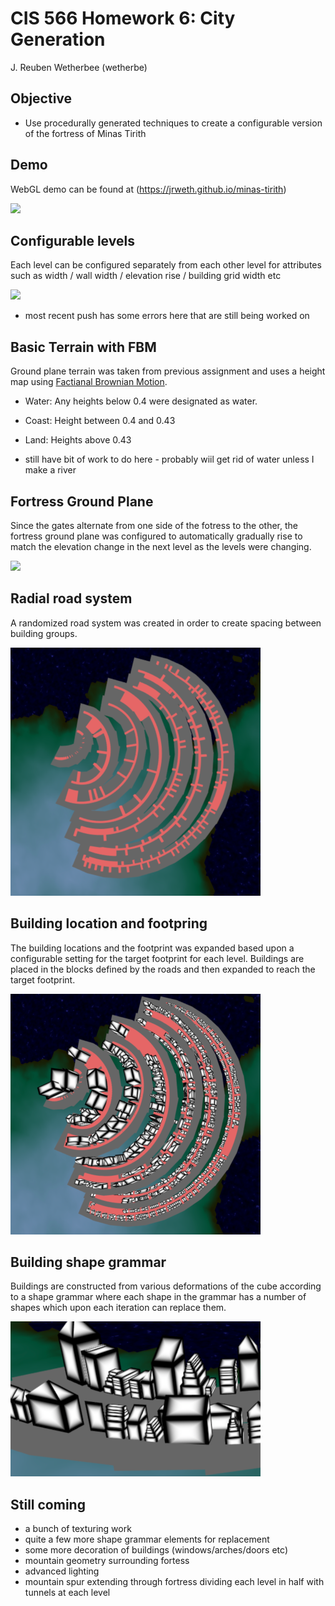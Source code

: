 # CIS 566 Homework 6: City Generation
J. Reuben Wetherbee (wetherbe)
## Objective
- Use procedurally generated techniques to create a configurable version of the fortress of Minas Tirith

## Demo
WebGL demo can be found at (https://jrweth.github.io/minas-tirith)

![](img/white-city.png)


## Configurable levels
Each level can be configured separately from each other level for attributes such as width / wall width / elevation rise / building grid width etc

![](img/configuration.png)

- most recent push has some errors here that are still being worked on 

## Basic Terrain with FBM 

Ground plane terrain was taken from previous assignment and uses a height map using [Factianal Brownian Motion](https://en.wikipedia.org/wiki/Fractional_Brownian_motion).
- Water: Any heights below 0.4 were designated as water.
- Coast: Height between 0.4 and 0.43
- Land: Heights above 0.43

- still have bit of work to do here -  probably wiil get rid of water unless I make a river



## Fortress Ground Plane

Since the gates alternate from one side of the fotress to the other, the fortress ground plane was configured 
to automatically gradually rise to match the elevation change in the next level as the levels were changing.

![](img/level_elevation_rise.png)

## Radial road system

A randomized road system was created in order to create spacing between building groups.

![](img/fortress_roads.png)


## Building location and footpring

The building locations and the footprint was expanded based upon a configurable setting for the target footprint for each level.  Buildings
are placed in the blocks defined by the roads and then expanded to reach the target footprint. 

![](img/fortress_buildings.png)


## Building shape grammar
Buildings are constructed from various deformations of the cube according to a shape grammar where each shape in 
the grammar has a number of shapes which upon each iteration can replace them.  

![](img/buildings.png)

## Still coming

- a bunch of texturing work
- quite a few more shape grammar elements for replacement
- some more decoration of buildings (windows/arches/doors etc)
- mountain geometry surrounding fortess
- advanced lighting
- mountain spur extending through fortress dividing each level in half with tunnels at each level


